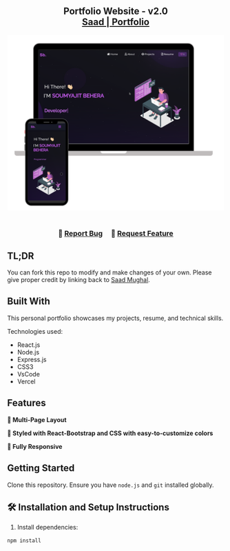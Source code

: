 <h2 align="center">
  Portfolio Website - v2.0<br/>
  <a href="https://saad-portfolio-tau.vercel.app/" target="_blank">Saad | Portfolio</a>
</h2>
<div align="center">
  <img alt="Demo" src="./Images/readme-img1.png" />
</div>

<br/>

<h3 align="center">
    🔹
    <a href="https://github.com/saadmughal0987/Saad-Portfolio/issues">Report Bug</a> &nbsp; &nbsp;
    🔹
    <a href="https://github.com/saadmughal0987/Saad-Portfolio/issues">Request Feature</a>
</h3>

## TL;DR

You can fork this repo to modify and make changes of your own. Please give proper credit by linking back to [Saad Mughal](https://github.com/saadmughal0987/Saad-Portfolio).

## Built With

This personal portfolio showcases my projects, resume, and technical skills.<br/>

Technologies used:

- React.js
- Node.js
- Express.js
- CSS3
- VsCode
- Vercel

## Features

**📖 Multi-Page Layout**  

**🎨 Styled with React-Bootstrap and CSS with easy-to-customize colors**  

**📱 Fully Responsive**  

## Getting Started

Clone this repository. Ensure you have `node.js` and `git` installed globally.

## 🛠 Installation and Setup Instructions

1. Install dependencies:  
```bash
npm install
